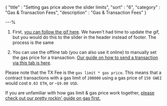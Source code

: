 {
"title"       : "Setting gas price above the slider limits",
"sort"        : "6",
"category"    : "Gas & Transaction Fees",
"description" : "Gas & Transaction Fees"
}

---%


1. First, [you can follow the gif here](http://i.imgur.com/47zmU0R.gif). We haven't had time to update the gif, but you would do this to the slider in the header instead of footer. The process is the same

2. You can use the offline tab (you can also use it online) to manually set the gas price for a transaction. [Our guide on how to send a transaction via this tab is here](https://myetherwallet.github.io/knowledge-base/offline/making-offline-transaction-on-myetherwallet.html).

Please note that the TX Fee is the `gas limit * gas price`. This means that a contract transactions with a gas limit of `200000` using a gas price of `150 GWEI` would cost `0.03 ETH`, or `~$9.00 USD`.

If you are unfamiliar with how gas limit & gas price work together, [please check out our pretty rockin' guide on gas first.](https://myetherwallet.github.io/knowledge-base/gas/what-is-gas-ethereum.html)

